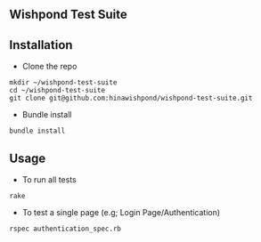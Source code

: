 ## Wishpond Test Suite

## Installation

* Clone the repo

```
mkdir ~/wishpond-test-suite
cd ~/wishpond-test-suite
git clone git@github.com:hinawishpond/wishpond-test-suite.git
```

* Bundle install

```
bundle install
```

## Usage

* To run all tests

```
rake
```

* To test a single page (e.g; Login Page/Authentication)

```
rspec authentication_spec.rb
```
